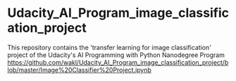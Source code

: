 # Udacity_AI_Program_image_classification_project
This repository contains the 'transfer learning for image classification' project of the Udacity's AI Programming with Python Nanodegree Program
https://github.com/wakl/Udacity_AI_Program_image_classification_project/blob/master/Image%20Classifier%20Project.ipynb
